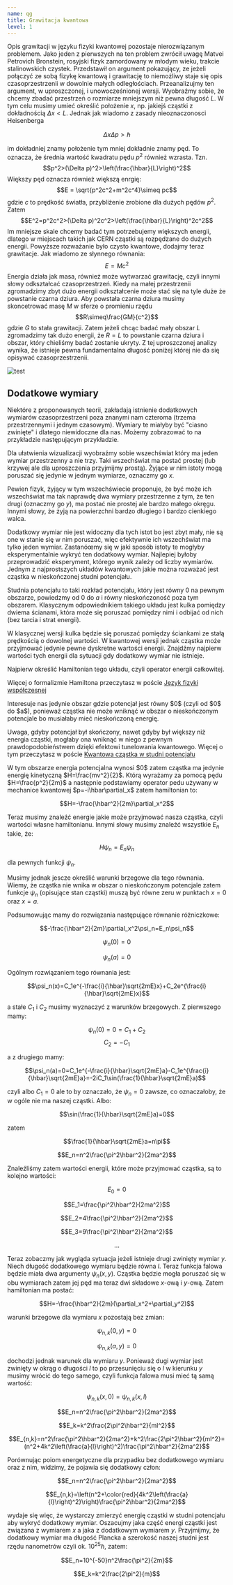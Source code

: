 ```yaml
---
name: qg
title: Grawitacja kwantowa
level: 1
---
```


Opis grawitacji w języku fizyki kwantowej pozostaje nierozwiązanym problemem.
Jako jeden z pierwszych na ten problem zwrócił uwagę Matvei Petrovich Bronstein, rosyjski fizyk zamordowany w młodym wieku, trakcie stalinowskich czystek.
Przedstawił on argument pokazujący, ze jeżeli połączyć ze sobą fizykę kwantową i grawitację to niemożliwy staje się opis czasoprzestrzenii w dowolnie małych odległościach.
Przeanalizujmy ten argument, w uproszczonej, i unowocześnionej wersji.
Wyobraźmy sobie, że chcemy zbadać przestrzeń o rozmiarze mniejszym niż pewna długość $L$.
W tym celu musimy umieć określić położenie $x$, np. jakiejś cząstki z dokładnością $\Delta x<L$.
Jednak jak wiadomo z zasady nieoznaczonosci Heisenberga

$$\Delta x\Delta p > \hbar$$

im dokładniej znamy położenie tym mniej dokładnie znamy pęd. To oznacza, że średnia wartość kwadratu pędu $p^2$ również wzrasta.
Tzn.
$$p^2>(\Delta p)^2>\left(\frac{\hbar}{L}\right)^2$$
Większy pęd oznacza również większą enrgię:
$$E = \sqrt{p^2c^2+m^2c^4}\simeq pc$$ 
gdzie $c$ to prędkość światła, przybliżenie zrobione dla dużych pędów $p^2$.
Zatem
$$E^2=p^2c^2>(\Delta p)^2c^2>\left(\frac{\hbar}{L}\right)^2c^2$$
Im mniejsze skale chcemy badać tym potrzebujemy większych energii, dlatego w miejscach takich jak CERN cząstki są rozpędzane do dużych energii.
Powyższe rozważanie było czysto kwantowe, dodajmy teraz grawitacje.
Jak wiadomo ze słynnego równania:
$$E=Mc^2$$
Energia działa jak masa, również może wytwarzać grawitację, czyli innymi słowy odkształcać czasoprzestrzeń.
Kiedy na małej przestrzenii zgromadzimy zbyt dużo energii odkształcenie może stać się na tyle duże że powstanie czarna dziura.
Aby powstała czarna dziura musimy skoncetrować masę $M$ w sferze o promieniu rzędu
$$R\simeq\frac{GM}{c^2}$$
gdzie $G$ to stała grawitacji.
Zatem jeżeli chcąc badać mały obszar $L$ zgromadzimy tak dużo energii, że $R=L$ to powstanie czarna dziura i obszar, który chieliśmy badać zostanie ukryty.
Z tej uproszczonej analizy wynika, że istnieje pewna fundamentalna długość poniżej której nie da się opisywać czasoprzestrzenii.


![test](/assets/videos/blog/test.gif)

## Dodatkowe wymiary

Niektóre z proponowanych teorii, zakładają istnienie dodatkowych wymiarów czasoprzestrzeni poza znanymi nam czteroma (trzema przestrzennymi i jednym czasowym). Wymiary te miałyby być "ciasno zwinięte" i dlatego niewidoczne dla nas. Możemy zobrazować to na przykładzie następującym przykładzie.

Dla ułatwienia wizualizacji wyobraźmy sobie wszechświat który ma jeden wymiar przestrzenny a nie trzy. Taki wszechświat ma postać prostej (lub krzywej ale dla uproszczenia przyjmijmy prostą). Żyjące w nim istoty mogą poruszać się jedynie w jednym wymiarze, oznaczmy go $x$.

Pewien fizyk, żyjący w tym wszechświecie proponuje, że być może ich wszechświat ma tak naprawdę dwa wymiary przestrzenne z tym, że ten drugi (oznaczmy go $y$), ma postać nie prostej ale bardzo małego okręgu. Innymi słowy, że żyją na powierzchni bardzo długiego i bardzo cienkiego walca.


Dodatkowy wymiar nie jest widoczny dla tych istot bo jest zbyt mały, nie są one w stanie się w nim poruszać, więc efektywnie ich wszechświat ma tylko jeden wymiar. Zastanóœmy się w jaki sposób istoty te mogłyby eksperymentalnie wykryć ten dodatkowy wymiar. Najlepiej byłoby przeprowadzić eksperyment, którego wynik zależy od liczby wymiarów. Jednym z najprostszych układów kwantowych jakie można rozważać jest cząstka w nieskończonej studni potencjału.

Studnia potencjału to taki rozkład potencjału, który jest równy $0$ na pewnym obszarze, powiedzmy od $0$ do $a$ i równy nieskończoność poza tym obszarem. Klasycznym odpowiednikiem takiego układu jest kulka pomiędzy dwiema ścianami, która może się poruszać pomiędzy nimi i odbijać od nich (bez tarcia i strat energii).

W klasycznej wersji kulka będzie się poruszać pomiędzy ściankami ze stałą prędkością o dowolnej wartości. W kwantowej wersji jednak cząstka może przyjmować jedynie pewne dyskretne wartości energii. Znajdźmy najpierw wartości tych energii dla sytuacji gdy dodatkowy wymiar nie istnieje.

Najpierw określić Hamiltonian tego układu, czyli operator energii całkowitej.
<div class="read-more">
    <p>
        Więcej o formalizmie Hamiltona przeczytasz w poście <a href="/blog/lang.html">Język fizyki współczesnej</a>
    </p>
</div>
Interesuje nas jedynie obszar gdzie potencjał jest równy $0$ (czyli od $0$ do $a$), ponieważ cząstka nie może wniknąć w obszar o nieskończonym potencjale bo musiałaby mieć nieskończoną energię.
<div class="read-more">
    <p>
        Uwaga, gdyby potencjał był skończony, nawet gdyby był większy niż energia cząstki, mogłaby ona wniknąć w niego z pewnym prawdopodobieństwem dzięki efektowi tunelowania kwantowego. Więcej o tym przeczytasz w poście <a href="/tutorials/quant_box.html">Kwantowa cząstka w studni potencjału</a>
    </p>
</div>
W tym obszarze energia potencjalna wynosi $0$ zatem cząstka ma jedynie energię kinetyczną $H=\frac{mv^2}{2}$. Którą wyrażamy za pomocą pędu $H=\frac{p^2}{2m}$ a następnie podstawiamy operator pedu używany w mechanice kwantowej $p=-i\hbar\partial_x$ zatem hamiltonian to:

$$H=-\frac{\hbar^2}{2m}\partial_x^2$$

Teraz musimy znaleźć energie jakie może przyjmować nasza cząstka, czyli wartości własne hamiltonianu. Innymi słowy musimy znaleźć wszystkie $E_n$ takie, że:

$$H\psi_n=E_n\psi_n$$

dla pewnych funkcji $\psi_n$.

Musimy jednak jescze określić warunki brzegowe dla tego równania. Wiemy, że cząstka nie wnika w obszar o nieskończonym potencjale zatem funkcje $\psi_n$ (opisujące stan cząstki) muszą być równe zeru w punktach $x=0$ oraz $x=a$.

Podsumowując mamy do rozwiązania następujące równanie różniczkowe:

$$-\frac{\hbar^2}{2m}\partial_x^2\psi_n=E_n\psi_n$$

$$\psi_n(0)=0$$

$$\psi_n(a)=0$$

Ogólnym rozwiązaniem tego równania jest:

$$\psi_n(x)=C_1e^{-\frac{i}{\hbar}\sqrt{2mE}x}+C_2e^{\frac{i}{\hbar}\sqrt{2mE}x}$$

a stałe $C_1$ i $C_2$ musimy wyznaczyć z warunków brzegowych. Z pierwszego mamy:

$$\psi_n(0)=0=C_1+C_2$$
$$C_2=-C_1$$

a z drugiego mamy:

$$\psi_n(a)=0=C_1e^{-\frac{i}{\hbar}\sqrt{2mE}a}-C_1e^{\frac{i}{\hbar}\sqrt{2mE}a}=-2iC_1\sin(\frac{1}{\hbar}\sqrt{2mE}a)$$

czyli albo $C_1=0$ ale to by oznaczało, że $\psi_n=0$ zawsze, co oznaczałoby, że w ogóle nie ma naszej cząstki. Albo:

$$\sin(\frac{1}{\hbar}\sqrt{2mE}a)=0$$

zatem

$$\frac{1}{\hbar}\sqrt{2mE}a=n\pi$$

$$E_n=n^2\frac{\pi^2\hbar^2}{2ma^2}$$

Znaleźliśmy zatem wartości energii, które może przyjmować cząstka, są to kolejno wartości:

$$E_0=0$$

$$E_1=\frac{\pi^2\hbar^2}{2ma^2}$$

$$E_2=4\frac{\pi^2\hbar^2}{2ma^2}$$

$$E_3=9\frac{\pi^2\hbar^2}{2ma^2}$$

$$\dots$$

Teraz zobaczmy jak wygląda sytuacja jeżeli istnieje drugi zwinięty wymiar $y$. Niech długość dodatkowego wymiaru będzie równa $l$. Teraz funkcja falowa będzie miała dwa argumenty $\psi_n(x,y)$. Cząstka będzie mogła poruszać się w obu wymiarach zatem jej pęd ma teraz dwi składowe $x$-ową i $y$-ową. Zatem hamiltonian ma postać:

$$H=-\frac{\hbar^2}{2m}(\partial_x^2+\partial_y^2)$$

warunki brzegowe dla wymiaru $x$ pozostają bez zmian:

$$\psi_{n,k}(0,y)=0$$

$$\psi_{n,k}(a,y)=0$$

dochodzi jednak warunek dla wymiaru $y$. Ponieważ dugi wymiar jest zwinięty w okrąg o długości $l$ to po przesunięciu się o $l$ w kierunku $y$ musimy wrócić do tego samego, czyli funkcja falowa musi mieć tą samą wartość:

$$\psi_{n,k}(x,0)=\psi_{n,k}(x,l)$$

$$E_n=n^2\frac{\pi^2\hbar^2}{2ma^2}$$

$$E_k=k^2\frac{2\pi^2\hbar^2}{ml^2}$$

$$E_{n,k}=n^2\frac{\pi^2\hbar^2}{2ma^2}+k^2\frac{2\pi^2\hbar^2}{ml^2}=(n^2+4k^2\left(\frac{a}{l}\right)^2)\frac{\pi^2\hbar^2}{2ma^2}$$

Porównując poiom energetyczne dla przypadku bez dodatkowego wymiaru oraz z nim, widzimy, że pojawia się dodatkowy człon:

$$E_n=n^2\frac{\pi^2\hbar^2}{2ma^2}$$

$$E_{n,k}=\left(n^2+\color{red}{4k^2\left(\frac{a}{l}\right)^2}\right)\frac{\pi^2\hbar^2}{2ma^2}$$

wydaje się więc, że wystarczy zmierzyć energię cząstki w studni potencjału aby wykryć dodatkowy wymiar. Oszacujmy jaka część energi cząstki jest związana z wymiarem $x$ a jaka z dodatkowym wymiarem $y$. Przyjmijmy, że dodatkowy wymiar ma długość Plancka a szerokość naszej studni jest rzędu nanometrów czyli ok. $10^{25}\hbar$, zatem:

$$E_n=10^{-50}n^2\frac{\pi^2}{2m}$$

$$E_k=k^2\frac{2\pi^2}{m}$$
